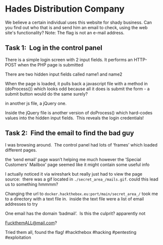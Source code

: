 # Hades Distribution Company
We believe a certain individual uses this website for shady business. Can you find out who that is and send him an email to check, using the web site's functionality?
Note: The flag is not an e-mail address. 
  
## Task 1:  Log in the control panel
There is a simple login screen with 2 input fields.
It performs an HTTP-POST when the PHP page is submitted
  
There are two hidden input fields called name1 and name2
  
When the page is loaded, it pulls back a javascript file with a method in (doProcess()) which looks odd because all it does is submit the form - a submit button would do the same surely?  
  
in another js file, a jQuery one.
  
Inside the jQuery file is another version of doProcess() which hard-codes values into the hidden input fields.  This reveals the login credentials!
  
## Task 2:  Find the email to find the bad guy
I was browsing around.  The control panel had lots of ‘frames’ which loaded different pages.
  
the ‘send email’ page wasn’t helping me much
however the ‘Special Customers' Mailbox’ page seemed like it might contain some useful info
  
I actually noticed it via wireshark but really just had to view the page source:  there was a gif located in `./secret_area_/mails.gif`.  could this lead us to something hmmmm?
  
Changing the url to `docker.hackthebox.eu:port/main/secret_area_/` took me to a directory with a text file in.  inside the text file were a list of email addresses to try
  
One email has the domain ‘badmail’.  Is this the culprit? apparently not
  
[FuckthemALL@mail.com](mailto:FuckthemALL@mail.com)?
  
Tried them all, found the flag!
#hackthebox #hacking #pentesting #exploitation
